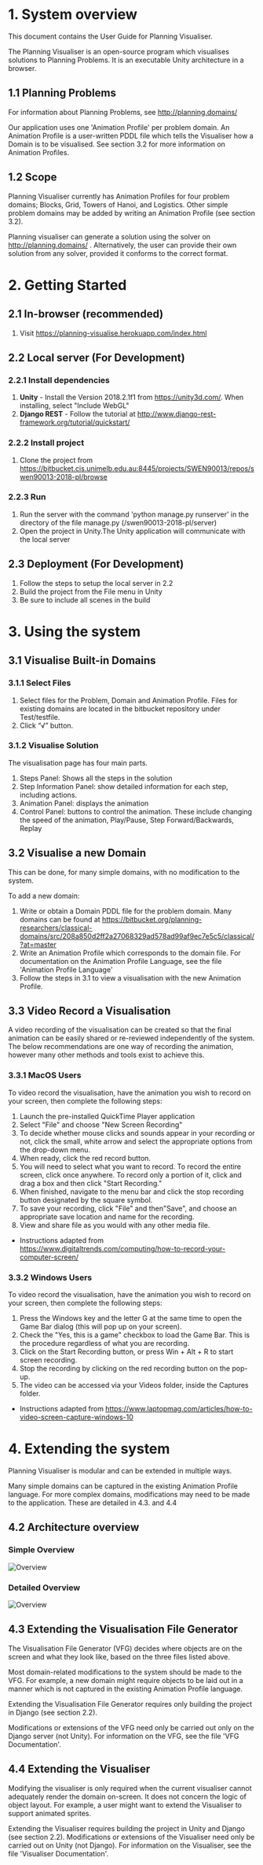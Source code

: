 # 1. System overview 

This document contains the User Guide for Planning Visualiser.

The Planning Visualiser is an open-source program which visualises solutions to Planning Problems. It is an executable Unity architecture in a browser.


## 1.1 Planning Problems

For information about Planning Problems, see http://planning.domains/


Our application uses one 'Animation Profile' per problem domain. An Animation Profile is a user-written PDDL file which tells the Visualiser how a Domain is to be visualised. See section 3.2 for more information on Animation Profiles.


## 1.2 Scope
Planning Visualiser currently has Animation Profiles for four problem domains; Blocks, Grid, Towers of Hanoi, and Logistics. Other simple problem domains may be added by writing an Animation Profile (see section 3.2).


Planning visualiser can generate a solution using the solver on http://planning.domains/ . Alternatively, the user can provide their own solution from any solver, provided it conforms to the correct format.



# 2. Getting Started


## 2.1 In-browser (recommended)

1. Visit https://planning-visualise.herokuapp.com/index.html


## 2.2 Local server (For Development)

### 2.2.1 Install dependencies
1. **Unity** - Install the Version 2018.2.1f1  from https://unity3d.com/. When installing, select "Include WebGL"
2. **Django REST** - Follow the tutorial at http://www.django-rest-framework.org/tutorial/quickstart/

### 2.2.2 Install project
1. Clone the project from https://bitbucket.cis.unimelb.edu.au:8445/projects/SWEN90013/repos/swen90013-2018-pl/browse


### 2.2.3 Run
1. Run the server with the command 'python manage.py runserver' in the directory of the file manage.py (/swen90013-2018-pl/server)
2. Open the project in Unity.The Unity application will communicate with the local server


## 2.3 Deployment (For Development)

1. Follow the steps to setup the local server in 2.2
2. Build the project from the File menu in Unity
3. Be sure to include all scenes in the build


# 3. Using the system


## 3.1 Visualise Built-in Domains

### 3.1.1 Select Files

1. Select files for the Problem, Domain and Animation Profile. Files for existing domains are located in the bitbucket repository under Test/testfile.
2. Click “√” button.

### 3.1.2 Visualise Solution

The visualisation page has four main parts.
1. Steps Panel: Shows all the steps in the solution 
2. Step Information Panel: show detailed information for each step, including actions.
3. Animation Panel: displays the animation
4. Control Panel: buttons to control the animation. These include changing the speed of the animation, Play/Pause, Step Forward/Backwards, Replay


## 3.2 Visualise a new Domain

This can be done, for many simple domains, with no modification to the system.

To add a new domain:

1. Write or obtain a Domain PDDL file for the problem domain. Many domains can be found at https://bitbucket.org/planning-researchers/classical-domains/src/208a850d2ff2a27068329ad578ad99af9ec7e5c5/classical/?at=master
2. Write an Animation Profile which corresponds to the domain file. For documentation on the Animation Profile Language, see the file 'Animation Profile Language'
3. Follow the steps in 3.1 to view a visualisation with the new Animation Profile.

## 3.3 Video Record a Visualisation 


A video recording of the visualisation can be created so that the final animation can be easily shared or re-reviewed independently of the system. The below recommendations are one way of recording the animation, however many other methods and tools exist to achieve this.  

### 3.3.1 MacOS Users


To video record the visualisation, have the animation you wish to record on your screen, then complete the following steps:
1. Launch the pre-installed QuickTime Player application
2. Select "File" and choose "New Screen Recording"
3. To decide whether mouse clicks and sounds appear in your recording or not, click the small, white arrow and select the appropriate options from the drop-down menu. 
4. When ready, click the red record button. 
5. You will need to select what you want to record. To record the entire screen, click once anywhere. To record only a portion of it, click and drag a box and then click "Start Recording."
6. When finished, navigate to the menu bar and click the stop recording button designated by the square symbol.
7. To save your recording, click "File" and then"Save", and choose an appropriate save location and name for the recording. 
8. View and share file as you would with any other media file. 


* Instructions adapted from https://www.digitaltrends.com/computing/how-to-record-your-computer-screen/


### 3.3.2 Windows Users 


To video record the visualisation, have the animation you wish to record on your screen, then complete the following steps:
1. Press the Windows key and the letter G at the same time to open the Game Bar dialog (this will pop up on your screen).
2. Check the "Yes, this is a game" checkbox to load the Game Bar. This is the procedure regardless of what you are recording.
3. Click on the Start Recording button, or press Win + Alt + R to start screen recording. 
4. Stop the recording by clicking on the red recording button on the pop-up. 
5. The video can be accessed via your Videos folder, inside the Captures folder.  




* Instructions adapted from https://www.laptopmag.com/articles/how-to-video-screen-capture-windows-10

# 4. Extending the system


Planning Visualiser is modular and can be extended in multiple ways.

Many simple domains can be captured in the existing Animation Profile language. For more complex domains, modifications may need to be made to the application. These are detailed in 4.3. and 4.4


## 4.2 Architecture overview

### Simple Overview


![Overview](https://bitbucket.cis.unimelb.edu.au:8445/projects/SWEN90013/repos/swen90013-2018-pl/raw/Docs/images/readme/architecture%20overview.png?at=refs%2Fheads%2Ffeature-userdocs)




### Detailed Overview



![Overview](https://bitbucket.cis.unimelb.edu.au:8445/projects/SWEN90013/repos/swen90013-2018-pl/raw/Docs/images/vfg_overview.png?at=65e3dd12425df98ae934c6aadeef30498d32b132)

## 4.3 Extending the Visualisation File Generator
The Visualisation File Generator (VFG) decides where objects are on the screen and what they look like, based on the three files listed above.

Most domain-related modifications to the system should be made to the VFG. For example, a new domain might require objects to be laid out in a manner which is not captured in the existing Animation Profile language.

Extending the Visualisation File Generator requires only building the project in Django (see section 2.2). 


Modifications or extensions of the VFG need only be carried out only on the Django server (not Unity). For information on the VFG, see the file 'VFG Documentation'.


## 4.4 Extending the Visualiser
Modifying the visualiser is only required when the current visualiser cannot adequately render the domain on-screen. It does not concern the logic of object layout. For example, a user might want to extend the Visualiser to support animated sprites.


Extending the Visualiser requires building the project in Unity and Django (see section 2.2). Modifications or extensions of the Visualiser need only be carried out on Unity (not Django). For information on the Visualiser, see the file 'Visualiser Documentation'.